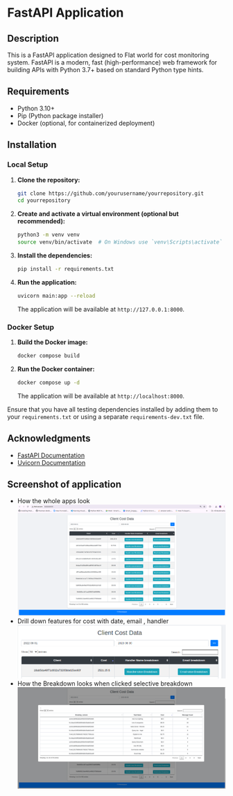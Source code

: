 
# FastAPI Application

## Description

This is a FastAPI application designed to Flat world for cost monitoring system. FastAPI is a modern, fast (high-performance) web framework for building APIs with Python 3.7+ based on standard Python type hints.

## Requirements

- Python 3.10+
- Pip (Python package installer)
- Docker (optional, for containerized deployment)

## Installation

### Local Setup

1. **Clone the repository:**

   ```bash
   git clone https://github.com/yourusername/yourrepository.git
   cd yourrepository
   ```

2. **Create and activate a virtual environment (optional but recommended):**

   ```bash
   python3 -m venv venv
   source venv/bin/activate  # On Windows use `venv\Scripts\activate`
   ```

3. **Install the dependencies:**

   ```bash
   pip install -r requirements.txt
   ```

4. **Run the application:**

   ```bash
   uvicorn main:app --reload
   ```

   The application will be available at `http://127.0.0.1:8000`.

### Docker Setup

1. **Build the Docker image:**

   ```bash
   docker compose build
   ```

2. **Run the Docker container:**

   ```bash
   docker compose up -d
   ```

   The application will be available at `http://localhost:8000`.


Ensure that you have all testing dependencies installed by adding them to your `requirements.txt` or using a separate `requirements-dev.txt` file.

## Acknowledgments

- [FastAPI Documentation](https://fastapi.tiangolo.com/)
- [Uvicorn Documentation](https://www.uvicorn.org/)

## Screenshot of application
- How the whole apps look
![How the whole apps look](https://github.com/dhananjayan-r/FLAT_world_api/blob/main/app_features/Screenshot%20from%202024-09-02%2013-22-51.png)
- Drill down features for cost with date, email , handler
![Drill down features for cost with date, email , handler](https://github.com/dhananjayan-r/FLAT_world_api/blob/main/app_features/Screenshot%20from%202024-09-02%2013-26-28.png)
- How the Breakdown looks when clicked selective breakdown
![How the Breakdown looks when clicked selective breakdown](https://github.com/dhananjayan-r/FLAT_world_api/blob/main/app_features/Screenshot%20from%202024-09-02%2013-23-45.png)


